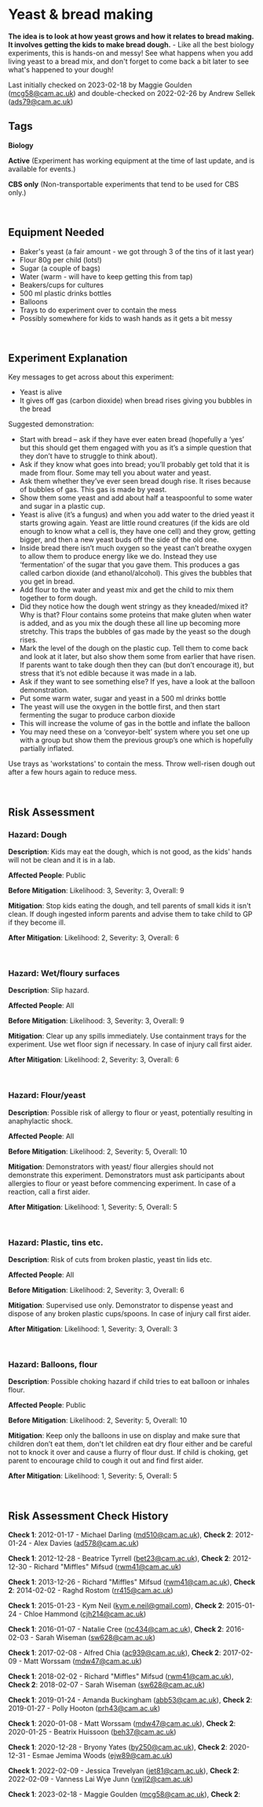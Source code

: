 # Yeast & bread making

**The idea is to look at how yeast grows and how it relates to bread making. It involves getting the kids to make bread dough.** - Like all the best biology experiments, this is hands-on and messy! See what happens when you add living yeast to a bread mix, and don't forget to come back a bit later to see what's happened to your dough!

Last initially checked on 2023-02-18 by Maggie Goulden (mcg58@cam.ac.uk) and double-checked on 2022-02-26 by Andrew Sellek (ads79@cam.ac.uk)

## Tags
<!--- Start Tags (DO NOT REMOVE THIS COMMENT) --->

**Biology**

**Active** (Experiment has working equipment at the time of last update, and is available for events.)

**CBS only** (Non-transportable experiments that tend to be used for CBS only.)
<!--- End Tags (DO NOT REMOVE THIS COMMENT) --->

<br/>

## Equipment Needed 
- Baker's yeast (a fair amount - we got through 3 of the tins of it last year)
- Flour 80g per child (lots!)
- Sugar (a couple of bags)
- Water (warm - will have to keep getting this from tap)
- Beakers/cups for cultures
- 500 ml plastic drinks bottles
- Balloons
- Trays to do experiment over to contain the mess
- Possibly somewhere for kids to wash hands as it gets a bit messy

<br/>

## Experiment Explanation 

Key messages to get across about this experiment:
- Yeast is alive 
- It gives off gas (carbon dioxide) when bread rises giving you bubbles in the bread

Suggested demonstration:
- Start with bread – ask if they have ever eaten bread (hopefully a ‘yes’ but this should get them engaged with you as it’s a simple question that they don’t have to struggle to think about). 
- Ask if they know what goes into bread; you’ll probably get told that it is made from flour. Some may tell you about water and yeast. 
- Ask them whether they’ve ever seen bread dough rise. It rises because of bubbles of gas. This gas is made by yeast. 
- Show them some yeast and add about half a teaspoonful to some water and sugar in a plastic cup. 
- Yeast is alive (it’s a fungus) and when you add water to the dried yeast it starts growing again. Yeast are little round creatures (if the kids are old enough to know what a cell is, they have one cell) and they grow, getting bigger, and then a new yeast buds off the side of the old one.
- Inside bread there isn’t much oxygen so the yeast can’t breathe oxygen to allow them to produce energy like we do. Instead they use ‘fermentation’ of the sugar that you gave them. This produces a gas called carbon dioxide (and ethanol/alcohol). This gives the bubbles that you get in bread.
- Add flour to the water and yeast mix and get the child to mix them together to form dough.
- Did they notice how the dough went stringy as they kneaded/mixed it? Why is that? Flour contains some proteins that make gluten when water is added, and as you mix the dough these all line up becoming more stretchy. This traps the bubbles of gas made by the yeast so the dough rises.
- Mark the level of the dough on the plastic cup. Tell them to come back and look at it later, but also show them some from earlier that have risen. If parents want to take dough then they can (but don’t encourage it), but stress that it’s not edible because it was made in a lab.
- Ask if they want to see something else? If yes, have a look at the balloon demonstration.
- Put some warm water, sugar and yeast in a 500 ml drinks bottle
- The yeast will use the oxygen in the bottle first, and then start fermenting the sugar to produce carbon dioxide
- This will increase the volume of gas in the bottle and inflate the balloon
- You may need these on a ‘conveyor-belt’ system where you set one up with a group but show them the previous group’s one which is hopefully partially inflated.

Use trays as 'workstations' to contain the mess. Throw well-risen dough out after a few hours again to reduce mess.

<br/>

## Risk Assessment

### **Hazard**: Dough

**Description**: Kids may eat the dough, which is not good, as the kids' hands will not be clean and it is in a lab.

**Affected People**: Public

**Before Mitigation**: Likelihood: 3, Severity: 3, Overall: 9

**Mitigation**: Stop kids eating the dough, and tell parents of small kids it isn't clean.
If dough ingested inform parents and advise them to take child to GP if they become ill.

**After Mitigation**: Likelihood: 2, Severity: 3, Overall: 6

<br/>

### **Hazard**: Wet/floury surfaces

**Description**: Slip hazard.

**Affected People**: All

**Before Mitigation**: Likelihood: 3, Severity: 3, Overall: 9

**Mitigation**: Clear up any spills immediately. Use containment trays for the experiment. Use wet floor sign if necessary.
In case of injury call first aider.

**After Mitigation**: Likelihood: 2, Severity: 3, Overall: 6

<br/>

### **Hazard**: Flour/yeast

**Description**: Possible risk of allergy to flour or yeast, potentially resulting in anaphylactic shock.

**Affected People**: All

**Before Mitigation**: Likelihood: 2, Severity: 5, Overall: 10

**Mitigation**: Demonstrators with yeast/ flour allergies should not demonstrate this experiment. Demonstrators must ask participants about allergies to flour or yeast before commencing experiment.
In case of a reaction, call a first aider.

**After Mitigation**: Likelihood: 1, Severity: 5, Overall: 5

<br/>

### **Hazard**: Plastic, tins etc.

**Description**: Risk of cuts from broken plastic, yeast tin lids etc.

**Affected People**: All

**Before Mitigation**: Likelihood: 2, Severity: 3, Overall: 6

**Mitigation**: Supervised use only. Demonstrator to dispense yeast and dispose of any broken plastic cups/spoons.
In case of injury call first aider.

**After Mitigation**: Likelihood: 1, Severity: 3, Overall: 3

<br/>

### **Hazard**: Balloons, flour

**Description**: Possible choking hazard if child tries to eat balloon or inhales flour.

**Affected People**: Public

**Before Mitigation**: Likelihood: 2, Severity: 5, Overall: 10

**Mitigation**: Keep only the balloons in use on display and make sure that children don’t eat them, don't let children eat dry flour either and be careful not to knock it over and cause a flurry of flour dust.
If child is choking, get parent to encourage child to cough it out and find first aider.

**After Mitigation**: Likelihood: 1, Severity: 5, Overall: 5

<br/>

## Risk Assessment Check History 

**Check 1**: 2012-01-17 - Michael Darling (md510@cam.ac.uk), **Check 2**: 2012-01-24 - Alex Davies (ad578@cam.ac.uk)

**Check 1**: 2012-12-28 - Beatrice Tyrrell (bet23@cam.ac.uk), **Check 2**: 2012-12-30 - Richard "Miffles" Mifsud (rwm41@cam.ac.uk)

**Check 1**: 2013-12-26 - Richard "Miffles" Mifsud (rwm41@cam.ac.uk), **Check 2**: 2014-02-02 - Raghd Rostom (rr415@cam.ac.uk)

**Check 1**: 2015-01-23 - Kym Neil (kym.e.neil@gmail.com), **Check 2**: 2015-01-24 - Chloe Hammond (cjh214@cam.ac.uk)

**Check 1**: 2016-01-07 - Natalie Cree (nc434@cam.ac.uk), **Check 2**: 2016-02-03 - Sarah Wiseman (sw628@cam.ac.uk)

**Check 1**: 2017-02-08 - Alfred Chia (ac939@cam.ac.uk), **Check 2**: 2017-02-09 - Matt Worssam (mdw47@cam.ac.uk)

**Check 1**: 2018-02-02 - Richard "Miffles" Mifsud (rwm41@cam.ac.uk), **Check 2**: 2018-02-07 - Sarah Wiseman (sw628@cam.ac.uk)

**Check 1**: 2019-01-24 - Amanda Buckingham (abb53@cam.ac.uk), **Check 2**: 2019-01-27 - Polly Hooton (prh43@cam.ac.uk)

**Check 1**: 2020-01-08 - Matt Worssam (mdw47@cam.ac.uk), **Check 2**: 2020-01-25 - Beatrix Huissoon (beh37@cam.ac.uk)

**Check 1**: 2020-12-28 - Bryony Yates (by250@cam.ac.uk), **Check 2**: 2020-12-31 - Esmae Jemima Woods (ejw89@cam.ac.uk)

**Check 1**: 2022-02-09 - Jessica Trevelyan (jet81@cam.ac.uk), **Check 2**: 2022-02-09 - Vanness Lai Wye Junn (vwjl2@cam.ac.uk)

**Check 1**: 2023-02-18 - Maggie Goulden (mcg58@cam.ac.uk), **Check 2**: 
